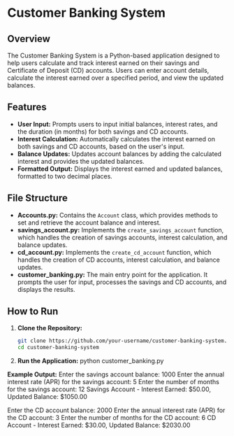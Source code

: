 # Customer Banking System

## Overview

The Customer Banking System is a Python-based application designed to help users calculate and track interest earned on their savings and Certificate of Deposit (CD) accounts. Users can enter account details, calculate the interest earned over a specified period, and view the updated balances.

## Features

- **User Input:** Prompts users to input initial balances, interest rates, and the duration (in months) for both savings and CD accounts.
- **Interest Calculation:** Automatically calculates the interest earned on both savings and CD accounts, based on the user's input.
- **Balance Updates:** Updates account balances by adding the calculated interest and provides the updated balances.
- **Formatted Output:** Displays the interest earned and updated balances, formatted to two decimal places.

## File Structure

- **Accounts.py:** Contains the `Account` class, which provides methods to set and retrieve the account balance and interest.
- **savings_account.py:** Implements the `create_savings_account` function, which handles the creation of savings accounts, interest calculation, and balance updates.
- **cd_account.py:** Implements the `create_cd_account` function, which handles the creation of CD accounts, interest calculation, and balance updates.
- **customer_banking.py:** The main entry point for the application. It prompts the user for input, processes the savings and CD accounts, and displays the results.

## How to Run

1. **Clone the Repository:**
   ```bash
   git clone https://github.com/your-username/customer-banking-system.git
   cd customer-banking-system

2. **Run the Application:**
python customer_banking.py

**Example Output:**
Enter the savings account balance: 1000
Enter the annual interest rate (APR) for the savings account: 5
Enter the number of months for the savings account: 12
Savings Account - Interest Earned: $50.00, Updated Balance: $1050.00

Enter the CD account balance: 2000
Enter the annual interest rate (APR) for the CD account: 3
Enter the number of months for the CD account: 6
CD Account - Interest Earned: $30.00, Updated Balance: $2030.00

